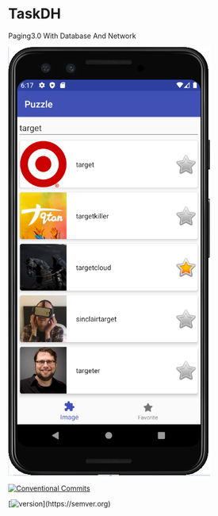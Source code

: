 # TaskDH
Paging3.0 With Database And Network


![Showcase](https://raw.githubusercontent.com/kkeman/TaskDH/master/art/taskdh.png)

[![Conventional Commits](https://search.maven.org/artifact/io.github.nasmedia-tech/nstationsdk/0.6.1/aar)](https://conventionalcommits.org)

[![version]([https://img.shields.io/badge/version-1.0.1-yellow.svg](https://search.maven.org/artifact/io.github.nasmedia-tech/nstationsdk/0.6.1/aar))](https://semver.org)
